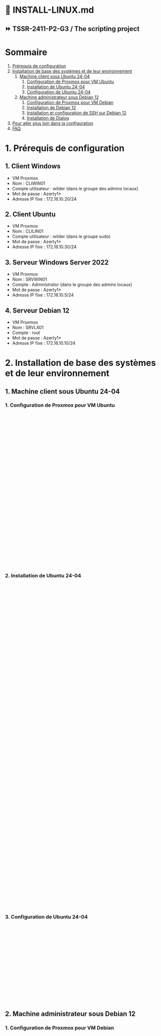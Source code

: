 # 🔔 INSTALL-LINUX.md
## ⏩ TSSR-2411-P2-G3 / The scripting project

# Sommaire<br>
1. [Prérequis de configuration](#1-Prérequis-de-configuration)
2. [Installation de base des systèmes et de leur environnement](#2-installation-de-base-des-systèmes-et-de-leur-environnement)
   1. [Machine client sous Ubuntu 24-04](#1-Machine-client-sous-Ubuntu-24-04)
      1. [Configuration de Proxmox pour VM Ubuntu](#1-Configuration-de-Proxmox-pour-VM-Ubuntu)
      2. [Installation de Ubuntu 24-04](#2-Installation-de-Ubuntu-24-04)
      3. [Configuration de Ubuntu 24-04](#3-Configuration-de-Ubuntu-24-04)
   2. [Machine administrateur sous Debian 12](#2-Machine-administrateur-sous-Debian-12)
      1. [Configuration de Proxmox pour VM Debian](#1-Configuration-de-Proxmox-pour-VM-Debian)
      2. [Installation de Debian 12](#2-Installation-de-Debian-12)
      3. [Installation et configuration de SSH sur Debian 12](#3-Installation-et-configuration-de-SSH-sur-Debian-12)
      4. [Installation de Dialog](#4-Installation-de-Dialog)
3. [Pour aller plus loin dans la configuration](#3-Pour-aller-plus-loin-dans-la-configuration)
4. [FAQ](#4-FAQ)



# 1. Prérequis de configuration

## 1. Client Windows
  * VM Proxmox
  * Nom : CLIWIN01
  * Compte utilisateur : wilder (dans le groupe des admins locaux)
  * Mot de passe : Azerty1*
  * Adresse IP fixe : 172.16.10.20/24

## 2. Client Ubuntu
  * VM Proxmox
  * Nom : CLILIN01
  * Compte utilisateur : wilder (dans le groupe sudo)
  * Mot de passe : Azerty1*
  * Adresse IP fixe : 172.16.10.30/24

## 3. Serveur Windows Server 2022
  * VM Proxmox
  * Nom : SRVWIN01
  * Compte : Administrator (dans le groupe des admins locaux)
  * Mot de passe : Azerty1*
  * Adresse IP fixe : 172.16.10.5/24

## 4. Serveur Debian 12
  * VM Proxmox
  * Nom : SRVLX01
  * Compte : root
  * Mot de passe : Azerty1*
  * Adresse IP fixe : 172.16.10.10/24

# 2. Installation de base des systèmes et de leur environnement
## 1. Machine client sous Ubuntu 24-04
### 1. Configuration de Proxmox pour VM Ubuntu
<br><p align="center"><img src="https://github.com/user-attachments/assets/bb5ad227-2577-4a39-ab3e-a8080ac3a552" alt=""></p><br>
<br><p align="center"><img src="https://github.com/user-attachments/assets/18b2d7d9-2f6c-4baf-bd8d-38e6094ec552" alt=""></p><br>
<br><p align="center"><img src="https://github.com/user-attachments/assets/e8ebbdef-ceb7-4ab7-a054-e6b82d12ba08" alt=""></p><br>
<br><p align="center"><img src="https://github.com/user-attachments/assets/658e578c-6fbe-490a-92cb-237c58884ac5" alt=""></p><br>
<br><p align="center"><img src="https://github.com/user-attachments/assets/3a7c00d4-ea60-458f-af8f-ae76d06a126c" alt=""></p><br>
<br><p align="center"><img src="https://github.com/user-attachments/assets/7fa5abdf-fe27-4cdf-9187-a98e7a3b1eed" alt=""></p><br>
<br><p align="center"><img src="https://github.com/user-attachments/assets/04665c78-67af-4f3b-82f1-962f4c4bbe97" alt=""></p><br>
<br><p align="center"><img src="https://github.com/user-attachments/assets/3cd11dc0-8562-4d64-a9a3-c0480ed6c6a4" alt=""></p><br>
### 2. Installation de Ubuntu 24-04
<br><p align="center"><img src="https://github.com/user-attachments/assets/e3946b1b-c706-48a3-95e0-7cfc61f910ad" alt=""></p><br>
<br><p align="center"><img src="https://github.com/user-attachments/assets/4445d955-dca0-4497-b60f-f38a9998430e" alt=""></p><br>
<br><p align="center"><img src="https://github.com/user-attachments/assets/8ec0acc7-0264-4e26-b563-f4d0f18e88e1" alt=""></p><br>
<br><p align="center"><img src="https://github.com/user-attachments/assets/3b798c32-fb3e-4275-912e-877300e7b50b" alt=""></p><br>
<br><p align="center"><img src="https://github.com/user-attachments/assets/b02c0da8-49e0-425e-a098-b45a157e2d89" alt=""></p><br>
<br><p align="center"><img src="https://github.com/user-attachments/assets/bb493785-ddd5-4b9e-8061-f7c5c6cb0b85" alt=""></p><br>
<br><p align="center"><img src="https://github.com/user-attachments/assets/f5ec2356-2299-46b2-9a3e-ae7ebd4119b1" alt=""></p><br>
<br><p align="center"><img src="https://github.com/user-attachments/assets/12ea141d-ff0d-423a-9e32-d7eb9222d9a8" alt=""></p><br>
<br><p align="center"><img src="https://github.com/user-attachments/assets/3c67750e-6b77-4a0b-a85f-3f5b5b53f20f" alt=""></p><br>
<br><p align="center"><img src="https://github.com/user-attachments/assets/1e89b233-6cc0-4c7b-a674-40de2a216a50" alt=""></p><br>
<br><p align="center"><img src="https://github.com/user-attachments/assets/b3e07cdc-d1fd-4bd6-8889-fb8da277e7f0" alt=""></p><br>
<br><p align="center"><img src="https://github.com/user-attachments/assets/ab0f952d-8ff5-497f-8321-b2acb4859d38" alt=""></p><br>
<br><p align="center"><img src="https://github.com/user-attachments/assets/28c9769f-5406-441f-8641-6e469d388765" alt=""></p><br>
<br><p align="center"><img src="https://github.com/user-attachments/assets/f94189a1-c9af-4122-a005-b98f2a37aef0" alt=""></p><br>
<br><p align="center"><img src="https://github.com/user-attachments/assets/18f3e440-aec4-47c4-b6bb-7b3923a818cd" alt=""></p><br>
<br><p align="center"><img src="https://github.com/user-attachments/assets/7462e405-9103-4d7d-b2b6-de6b67e0dad2" alt=""></p><br>
<br><p align="center"><img src="https://github.com/user-attachments/assets/3fa1d4a5-43f5-4763-8e06-83068fc970eb" alt=""></p><br>
### 3. Configuration de Ubuntu 24-04
<br><p align="center"><img src="https://github.com/user-attachments/assets/3e446525-8f2d-41b6-a152-dbeb5035d862" alt=""></p><br>
<br><p align="center"><img src="https://github.com/user-attachments/assets/08a09938-ce93-4f1e-ab03-2f741e48d6a6" alt=""></p><br>
<br><p align="center"><img src="https://github.com/user-attachments/assets/d653e141-74c7-4279-b53f-8fe25d8559f0" alt=""></p><br>
<br><p align="center"><img src="https://github.com/user-attachments/assets/4907454a-28b3-41f4-be17-7a12c3f6f422" alt=""></p><br>
## 2. Machine administrateur sous Debian 12
### 1. Configuration de Proxmox pour VM Debian
<br><p align="center"><img src="https://github.com/user-attachments/assets/0dee6b8b-45af-47f3-8153-bb7e4be6c1dd" alt=""></p><br>
<br><p align="center"><img src="https://github.com/user-attachments/assets/a61241d1-e372-4022-8615-c6c8ea088e66" alt=""></p><br>
<br><p align="center"><img src="https://github.com/user-attachments/assets/e8ebbdef-ceb7-4ab7-a054-e6b82d12ba08" alt=""></p><br>
<br><p align="center"><img src="https://github.com/user-attachments/assets/658e578c-6fbe-490a-92cb-237c58884ac5" alt=""></p><br>
<br><p align="center"><img src="https://github.com/user-attachments/assets/3a7c00d4-ea60-458f-af8f-ae76d06a126c" alt=""></p><br>
<br><p align="center"><img src="https://github.com/user-attachments/assets/7fa5abdf-fe27-4cdf-9187-a98e7a3b1eed" alt=""></p><br>
<br><p align="center"><img src="https://github.com/user-attachments/assets/04665c78-67af-4f3b-82f1-962f4c4bbe97" alt=""></p><br>
<br><p align="center"><img src="https://github.com/user-attachments/assets/88034260-8c5d-4e01-9826-4956fb33d1d7" alt=""></p><br>
<br><p align="center"><img src="https://github.com/user-attachments/assets/9214aa29-111c-4e1a-bd47-f2bda32d8398" alt=""></p><br>
<br><p align="center"><img src="https://github.com/user-attachments/assets/6e9830f1-052c-4aa1-baf5-ee5ff4fa135a" alt=""></p><br>
<br><p align="center"><img src="https://github.com/user-attachments/assets/2b46dee0-56fa-45b4-96aa-2e14e830c51e" alt=""></p><br>
### 2. Installation de Debian 12
<br><p align="center"><img src="https://github.com/user-attachments/assets/9ddaf695-e823-4334-89d6-988257aad44e" alt=""></p><br>
<br><p align="center"><img src="https://github.com/user-attachments/assets/9c1a92c4-2718-4b42-ba7e-a13114817091" alt=""></p><br>
<br><p align="center"><img src="https://github.com/user-attachments/assets/4b8802f2-3ba2-4218-a1f2-9d7a2d36f7a6" alt=""></p><br>
<br><p align="center"><img src="https://github.com/user-attachments/assets/3076fe99-667a-4741-a6d2-e40d635d0642" alt=""></p><br>
<br><p align="center"><img src="https://github.com/user-attachments/assets/35a28068-c741-4adc-b8d5-900dd8eac07c" alt=""></p><br>
<br><p align="center"><img src="https://github.com/user-attachments/assets/6cd387be-9b84-485f-8482-d79d338b7757" alt=""></p><br>
<br><p align="center"><img src="https://github.com/user-attachments/assets/65c1e280-a571-423e-9fe3-52589db061dd" alt=""></p><br>
<br><p align="center"><img src="https://github.com/user-attachments/assets/a96a3198-b19a-48e8-92c5-2defc3e11e34" alt=""></p><br>
<br><p align="center"><img src="https://github.com/user-attachments/assets/1abbfb70-b55c-401c-8d64-408842610032" alt=""></p><br>
<br><p align="center"><img src="https://github.com/user-attachments/assets/8a085e8b-41d2-40bb-91c7-6494f89bb92d" alt=""></p><br>
<br><p align="center"><img src="https://github.com/user-attachments/assets/2b3c54c3-2972-4b6f-8446-66bec5373e11" alt=""></p><br>
<br><p align="center"><img src="https://github.com/user-attachments/assets/89dba28a-6f3b-486d-a7ad-3bb1fc307844" alt=""></p><br>
<br><p align="center"><img src="https://github.com/user-attachments/assets/1d2825d7-1031-4b92-9380-3206b69c4757" alt=""></p><br>
<br><p align="center"><img src="https://github.com/user-attachments/assets/22f2aea9-19bc-4d08-9a6a-b0eaab94d690" alt=""></p><br>
<br><p align="center"><img src="https://github.com/user-attachments/assets/23d21ebd-9c2a-47e4-bcc5-6ed54d30df67" alt=""></p><br>
<br><p align="center"><img src="https://github.com/user-attachments/assets/5e68c811-77ce-4589-aa43-7069e76413b9" alt=""></p><br>
<br><p align="center"><img src="https://github.com/user-attachments/assets/038422af-6b38-4c17-9117-7cc11d2541e3" alt=""></p><br>
<br><p align="center"><img src="https://github.com/user-attachments/assets/bf6d062a-26c2-412a-81e2-76ed8a291af8" alt=""></p><br>
<br><p align="center"><img src="https://github.com/user-attachments/assets/0543fd30-b9d7-47b4-8497-926d869791e5" alt=""></p><br>
<br><p align="center"><img src="https://github.com/user-attachments/assets/af9cfcbf-5846-4649-84e0-abefb4489549" alt=""></p><br>
<br><p align="center"><img src="https://github.com/user-attachments/assets/c615bd46-2fdd-4270-8182-3b738e4988a5" alt=""></p><br>
<br><p align="center"><img src="https://github.com/user-attachments/assets/ef8a35e2-a91e-4406-ba9e-237ccb0add82" alt=""></p><br>
<br><p align="center"><img src="https://github.com/user-attachments/assets/8578024a-3de0-4d4e-ad43-5a358818cda1" alt=""></p><br>
<br><p align="center"><img src="https://github.com/user-attachments/assets/ca07f5ba-6a34-4cbc-a4d1-fab87ad10875" alt=""></p><br>
<br><p align="center"><img src="(https://github.com/user-attachments/assets/b1ba080d-a322-4d78-98df-6a277aab203f" alt=""></p><br>
<br><p align="center"><img src="https://github.com/user-attachments/assets/28bcd0a0-5de5-4143-9361-9f43aa24fd5c" alt=""></p><br>
<br><p align="center"><img src="https://github.com/user-attachments/assets/7b003d45-a83f-4c70-a2ae-a6133dcee26a" alt=""></p><br>
<br><p align="center"><img src="https://github.com/user-attachments/assets/5730332d-6c8d-460f-89cf-0df524ba72a7" alt=""></p><br>
### 3. Installation et configuration de SSH sur Debian 12

### Assure-toi que le service SSH est installé et activé sur les machines Ubuntu distantes.

<br><p align="center"><img src="https://github.com/user-attachments/assets/b1651343-ea8d-47de-88ce-857f3f4b8195)

### Commandes utilisées
``sudo apt update && sudo apt install openssh-server``<br>
``sudo systemctl enable ssh``<br>
``sudo systemctl start ssh``<br>


### Tester l'accès de la connexion SSH

### Commandes utilisées
``ssh user@machine_ip``<br>

### Authentification par clé SSH :

Pour éviter de taper le mot de passe à chaque fois, configure une authentification par clé SSH :
``ssh-keygen -t rsa``<br>
``ssh-copy-id user@machine_ip``

<br><p align="center"><img src="https://github.com/user-attachments/assets/6be3dd73-d292-4d88-a93e-73fbbd758e02" alt=""></p><br>

### Note
Après suppression / réinstallation de la VM CLININ01 et réinstallation de SSH avec les mêmes paramètres réseau, la clé ssh avait changé, elle n'était plus reconnue par Debian qui refusait de se connecter. Pour solutionner ça, il a fallu supprimer la clé SSH de Debian stockée dans le fichier known_hosts, et relancer la connexion SSH pour enregistrer la nouvelle clé.

<br><p align="center"><img src="https://github.com/user-attachments/assets/88ab18a8-5069-4c14-bc25-b97710c449e9" alt=""></p><br>
<br><p align="center"><img src="https://github.com/user-attachments/assets/fcee238b-015b-421c-b1ec-170a62a77c75" alt=""></p><br>
<br><p align="center"><img src="https://github.com/user-attachments/assets/add6e166-2308-497a-8766-1c4cacccbdf5" alt=""></p><br>
<br><p align="center"><img src="https://github.com/user-attachments/assets/a6c9e615-2b6f-4931-ae3c-2134209ef150" alt=""></p><br>
<br><p align="center"><img src="https://github.com/user-attachments/assets/dfa5b9ad-6a6a-45b0-b63d-6743a6af6f25" alt=""></p><br>
### Note
Cette fois on peut se connecter directement à distance au compte "wilder" sans utiliser le mot de passe :<br>
<br><p align="center"><img src="https://github.com/user-attachments/assets/4426ee0d-3d5b-4f13-8d45-6e7ae2919b91" alt=""></p><br>
<br>Cette fois on peut se connecter directement à distance au compte "wilder" sans utiliser le mot de passe :<br>
<br><p align="center"><img src="https://github.com/user-attachments/assets/4c48c4b6-656e-4521-ae1d-36fce785a3c9" alt=""></p><br>
### 4. Installation de Dialog
Voici les commandes à taper dans Bash :<br>
``sudo apt update``<br>
``sudo apt install dialog``<br>
``dialog --msgbox "Installation OK" 10 30`` (vérifie que Dialog est bien intallé)<br>
# 3. Pour aller plus loin dans la configuration
### <br><p align="center">:arrow_forward: Cette section n'a pas encore été complétée par notre équipe</p><br>
# 4. FAQ
### <br><p align="center">:arrow_forward: Cette section n'a pas encore été complétée par notre équipe</p><br>
